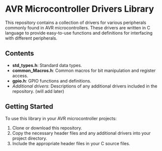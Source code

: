 # AVR Microcontroller Drivers Library

This repository contains a collection of drivers for various peripherals commonly found in AVR microcontrollers. These drivers are written in C language to provide easy-to-use functions and definitions for interfacing with different peripherals.

## Contents

- **std_types.h**: Standard data types.
- **common_Macros.h**: Common macros for bit manipulation and register access.
- **gpio.h**: GPIO functions and definitions.
- *Additional drivers*: Descriptions of any additional drivers included in the repository. (will add later)

## Getting Started

To use this library in your AVR microcontroller projects:

1. Clone or download this repository.
2. Copy the necessary header files and any additional drivers into your project directory.
3. Include the appropriate header files in your C source files.
